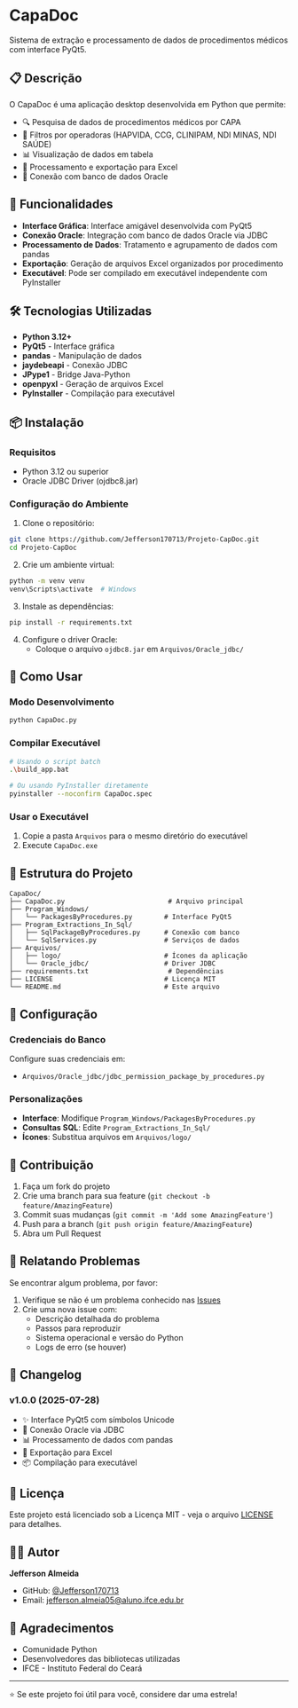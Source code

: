 # CapaDoc

Sistema de extração e processamento de dados de procedimentos médicos com interface PyQt5.

## 📋 Descrição

O CapaDoc é uma aplicação desktop desenvolvida em Python que permite:

- 🔍 Pesquisa de dados de procedimentos médicos por CAPA
- 🏥 Filtros por operadoras (HAPVIDA, CCG, CLINIPAM, NDI MINAS, NDI SAÚDE)
- 📊 Visualização de dados em tabela
- 💾 Processamento e exportação para Excel
- 🔗 Conexão com banco de dados Oracle

## 🚀 Funcionalidades

- **Interface Gráfica**: Interface amigável desenvolvida com PyQt5
- **Conexão Oracle**: Integração com banco de dados Oracle via JDBC
- **Processamento de Dados**: Tratamento e agrupamento de dados com pandas
- **Exportação**: Geração de arquivos Excel organizados por procedimento
- **Executável**: Pode ser compilado em executável independente com PyInstaller

## 🛠️ Tecnologias Utilizadas

- **Python 3.12+**
- **PyQt5** - Interface gráfica
- **pandas** - Manipulação de dados
- **jaydebeapi** - Conexão JDBC
- **JPype1** - Bridge Java-Python
- **openpyxl** - Geração de arquivos Excel
- **PyInstaller** - Compilação para executável

## 📦 Instalação

### Requisitos

- Python 3.12 ou superior
- Oracle JDBC Driver (ojdbc8.jar)

### Configuração do Ambiente

1. Clone o repositório:

```bash
git clone https://github.com/Jefferson170713/Projeto-CapDoc.git
cd Projeto-CapDoc
```

2. Crie um ambiente virtual:

```bash
python -m venv venv
venv\Scripts\activate  # Windows
```

3. Instale as dependências:

```bash
pip install -r requirements.txt
```

4. Configure o driver Oracle:
   - Coloque o arquivo `ojdbc8.jar` em `Arquivos/Oracle_jdbc/`

## 🎯 Como Usar

### Modo Desenvolvimento

```bash
python CapaDoc.py
```

### Compilar Executável

```bash
# Usando o script batch
.\build_app.bat

# Ou usando PyInstaller diretamente
pyinstaller --noconfirm CapaDoc.spec
```

### Usar o Executável

1. Copie a pasta `Arquivos` para o mesmo diretório do executável
2. Execute `CapaDoc.exe`

## 📁 Estrutura do Projeto

```
CapaDoc/
├── CapaDoc.py                          # Arquivo principal
├── Program_Windows/
│   └── PackagesByProcedures.py        # Interface PyQt5
├── Program_Extractions_In_Sql/
│   ├── SqlPackageByProcedures.py      # Conexão com banco
│   └── SqlServices.py                 # Serviços de dados
├── Arquivos/
│   ├── logo/                          # Ícones da aplicação
│   └── Oracle_jdbc/                   # Driver JDBC
├── requirements.txt                    # Dependências
├── LICENSE                            # Licença MIT
└── README.md                          # Este arquivo
```

## 🔧 Configuração

### Credenciais do Banco

Configure suas credenciais em:

- `Arquivos/Oracle_jdbc/jdbc_permission_package_by_procedures.py`

### Personalizações

- **Interface**: Modifique `Program_Windows/PackagesByProcedures.py`
- **Consultas SQL**: Edite `Program_Extractions_In_Sql/`
- **Ícones**: Substitua arquivos em `Arquivos/logo/`

## 🤝 Contribuição

1. Faça um fork do projeto
2. Crie uma branch para sua feature (`git checkout -b feature/AmazingFeature`)
3. Commit suas mudanças (`git commit -m 'Add some AmazingFeature'`)
4. Push para a branch (`git push origin feature/AmazingFeature`)
5. Abra um Pull Request

## 🐛 Relatando Problemas

Se encontrar algum problema, por favor:

1. Verifique se não é um problema conhecido nas [Issues](https://github.com/Jefferson170713/Projeto-CapDoc/issues)
2. Crie uma nova issue com:
   - Descrição detalhada do problema
   - Passos para reproduzir
   - Sistema operacional e versão do Python
   - Logs de erro (se houver)

## 📝 Changelog

### v1.0.0 (2025-07-28)

- ✨ Interface PyQt5 com símbolos Unicode
- 🔗 Conexão Oracle via JDBC
- 📊 Processamento de dados com pandas
- 💾 Exportação para Excel
- 📦 Compilação para executável

## 📄 Licença

Este projeto está licenciado sob a Licença MIT - veja o arquivo [LICENSE](LICENSE) para detalhes.

## 👨‍💻 Autor

**Jefferson Almeida**

- GitHub: [@Jefferson170713](https://github.com/Jefferson170713)
- Email: jefferson.almeia05@aluno.ifce.edu.br

## 🙏 Agradecimentos

- Comunidade Python
- Desenvolvedores das bibliotecas utilizadas
- IFCE - Instituto Federal do Ceará

---

⭐ Se este projeto foi útil para você, considere dar uma estrela!
